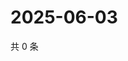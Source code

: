 # 2025-06-03

共 0 条

<!-- BEGIN ZHIHUVIDEO -->
<!-- 最后更新时间 Tue Jun 03 2025 05:11:05 GMT+0800 (China Standard Time) -->

<!-- END ZHIHUVIDEO -->
